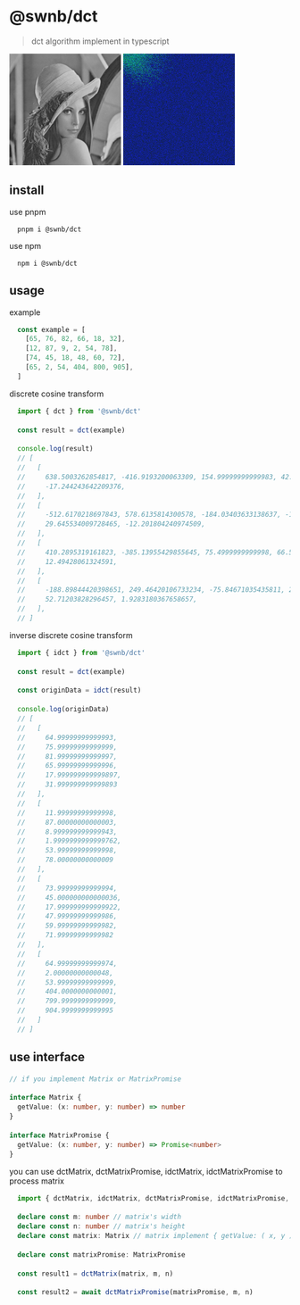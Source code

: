# @swnb/dct

> dct algorithm implement in typescript


![luma](./assets/luma.jpeg) ![dct](./assets/dct.jpeg)

## install

use pnpm

```shell
  pnpm i @swnb/dct
```

use npm

```shell
  npm i @swnb/dct
```

## usage

example

```typescript
  const example = [
    [65, 76, 82, 66, 18, 32],
    [12, 87, 9, 2, 54, 78],
    [74, 45, 18, 48, 60, 72],
    [65, 2, 54, 404, 800, 905],
  ]
```

discrete cosine transform

```typescript
  import { dct } from '@swnb/dct'

  const result = dct(example)

  console.log(result) 
  // [
  //   [
  //     638.5003262854817, -416.9193200063309, 154.99999999999983, 42.4578222082416, -43.01259505462728,
  //     -17.244243642209376,
  //   ],
  //   [
  //     -512.6170218697843, 578.6135814300578, -184.03403633138637, -109.98075816639899,
  //     29.645534009728465, -12.201804240974509,
  //   ],
  //   [
  //     410.2895319161823, -385.13955429855645, 75.4999999999998, 66.54447134560958, 8.660254037844224,
  //     12.49428061324591,
  //   ],
  //   [
  //     -188.89844420398651, 249.46420106733234, -75.84671035435811, 2.2508146252807193,
  //     52.71203828296457, 1.9283180367658657,
  //   ],
  // ]
```

inverse discrete cosine transform

```typescript
  import { idct } from '@swnb/dct'

  const result = dct(example)

  const originData = idct(result)

  console.log(originData)
  // [
  //   [
  //     64.99999999999993,
  //     75.99999999999999,
  //     81.99999999999997,
  //     65.99999999999996,
  //     17.999999999999897,
  //     31.999999999999893
  //   ],
  //   [
  //     11.99999999999998,
  //     87.00000000000003,
  //     8.999999999999943,
  //     1.9999999999999762,
  //     53.99999999999998,
  //     78.00000000000009
  //   ],
  //   [
  //     73.99999999999994,
  //     45.000000000000036,
  //     17.999999999999922,
  //     47.99999999999986,
  //     59.99999999999982,
  //     71.99999999999982
  //   ],
  //   [
  //     64.99999999999974,
  //     2.00000000000048,
  //     53.99999999999999,
  //     404.0000000000001,
  //     799.9999999999999,
  //     904.9999999999995
  //   ]
  // ]
```

## use interface

```typescript
// if you implement Matrix or MatrixPromise

interface Matrix {
  getValue: (x: number, y: number) => number
}

interface MatrixPromise {
  getValue: (x: number, y: number) => Promise<number>
}

```

you can use dctMatrix, dctMatrixPromise, idctMatrix, idctMatrixPromise to process matrix

```typescript
  import { dctMatrix, idctMatrix, dctMatrixPromise, idctMatrixPromise, Matrix, MatrixPromise } from '@swnb/dct'

  declare const m: number // matrix's width
  declare const n: number // matrix's height
  declare const matrix: Matrix // matrix implement { getValue: ( x, y ) => number }  0 <= x < m , 0 <= y < n

  declare const matrixPromise: MatrixPromise

  const result1 = dctMatrix(matrix, m, n)

  const result2 = await dctMatrixPromise(matrixPromise, m, n)
```


